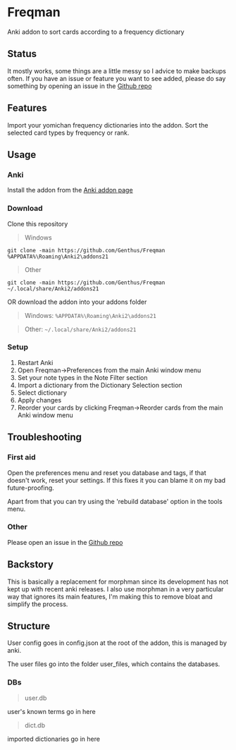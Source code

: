 # Freqman

Anki addon to sort cards according to a frequency dictionary

## Status

It mostly works, some things are a little messy so I advice to make backups often.
If you have an issue or feature you want to see added, please do say something by opening an issue in the [Github repo](https://github.com/Genthus/Freqman)

## Features

Import your yomichan frequency dictionaries into the addon.
Sort the selected card types by frequency or rank.

## Usage

### Anki

Install the addon from the [Anki addon page](https://ankiweb.net/shared/info/1502429998)

### Download

Clone this repository

> Windows

`git clone -main https://github.com/Genthus/Freqman %APPDATA%\Roaming\Anki2\addons21`

> Other

`git clone -main https://github.com/Genthus/Freqman ~/.local/share/Anki2/addons21`

OR download the addon into your addons folder

> Windows:
> `%APPDATA%\Roaming\Anki2\addons21`

> Other:
> `~/.local/share/Anki2/addons21`

### Setup

1. Restart Anki
2. Open Freqman->Preferences from the main Anki window menu
3. Set your note types in the Note Filter section
4. Import a dictionary from the Dictionary Selection section
5. Select dictionary
6. Apply changes
7. Reorder your cards by clicking Freqman->Reorder cards from the main Anki window menu

## Troubleshooting

### First aid

Open the preferences menu and reset you database and tags, if that doesn't work, reset your settings.
If this fixes it you can blame it on my bad future-proofing.

Apart from that you can try using the 'rebuild database' option in the tools menu.

### Other

Please open an issue in the [Github repo](https://github.com/Genthus/Freqman)

## Backstory

This is basically a replacement for morphman since its development has not kept up with recent anki releases.
I also use morphman in a very particular way that ignores its main features,
I'm making this to remove bloat and simplify the process.

## Structure

User config goes in config.json at the root of the addon, this is managed by anki.

The user files go into the folder user_files, which contains the databases.

### DBs

> user.db

user's known terms go in here

> dict.db

imported dictionaries go in here
